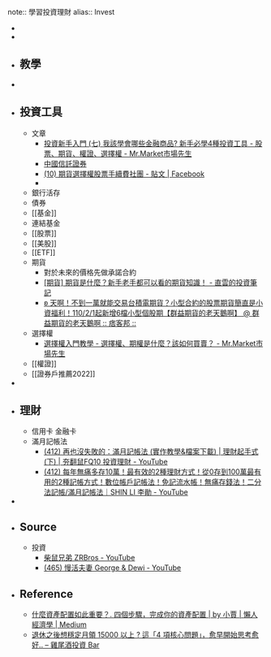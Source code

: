note:: 學習投資理財
alias:: Invest

-
-
- ## 教學
-
- ## 投資工具
	- 文章
		- [投資新手入門 (七) 我該學會哪些金融商品? 新手必學4種投資工具 - 股票、期貨、權證、選擇權 - Mr.Market市場先生](https://rich01.com/4-2/)
		- [中國信託證券](https://www.win168.com.tw/n3-service/QA/trade-optionq8.html)
		- [(10) 期貨選擇權股票手續費社團 - 貼文 | Facebook](https://www.facebook.com/tradeclubs/posts/5342377059127569?comment_id=5342480819117193&reply_comment_id=5342522829112992)
		-
	- 銀行活存
	- 債券
	- [[基金]]
	- 連結基金
	- [[股票]]
	- [[美股]]
	- [[ETF]]
	- 期貨
		- 對於未來的價格先做承諾合約
		- [[期貨] 期貨是什麼？新手老手都可以看的期貨知識！ - 直雲的投資筆記](https://chihyun.tw/future/)
		- [ʚ 天啊！不到一萬就能交易台積電期貨？小型合約的股票期貨簡直是小資福利！110/2/1起新增6檔小型個股期【群益期貨的老天鵝啊】 @ 群益期貨的老天鵝啊 :: 痞客邦 ::](https://bananatue02.pixnet.net/blog/post/360125313)
	- 選擇權
		- [選擇權入門教學 - 選擇權、期權是什麼？該如何買賣？ - Mr.Market市場先生](https://rich01.com/what-is-options/)
	- [[權證]]
	- [[證券戶推薦2022]]
-
- ## 理財
	- 信用卡 金融卡
	- 滿月記帳法
		- [(412) 再也沒失敗的：滿月記帳法 (實作教學&檔案下載) | 理財起手式(下) | 夯翻鼠FQ10 投資理財 - YouTube](https://www.youtube.com/watch?v=juLfUYkCVDI)
		- [(412) 每年無痛多存10萬！最有效的2種理財方式！從0存到100萬最有用的2種記帳方式！數位帳戶記帳法！免記流水帳！無痛存錢法！二分法記帳/滿月記帳法｜SHIN LI 李勛 - YouTube](https://www.youtube.com/watch?v=QgYAyPEae60)
-
- ## Source
	- 投資
		- [柴鼠兄弟 ZRBros - YouTube](https://www.youtube.com/channel/UC45i13dEfEVac2IEJT_Nr5Q)
		- [(465) 慢活夫妻 George & Dewi - YouTube](https://www.youtube.com/c/%E6%85%A2%E6%B4%BB%E5%A4%AB%E5%A6%BBGeorgeDewi/videos)
- ## Reference
	- [什麼資產配置如此重要？. 四個步驟，完成你的資產配置 | by 小賈 | 懶人經濟學 | Medium](https://medium.com/%E6%87%B6%E4%BA%BA%E7%B6%93%E6%BF%9F%E5%AD%B8/asset-allocation-7a24cc125903)
	- [退休之後想穩定月領 15000 以上 ? 這「4 項核心問題」，愈早開始思考愈好.. – 雞尾酒投資 Bar](https://ctinb.tw/?p=43)